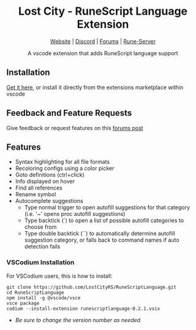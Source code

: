 <div align="center">

<h1>Lost City - RuneScript Language Extension</h1>

[Website](https://2004.lostcity.rs) | [Discord](https://discord.lostcity.rs) | [Forums](https://lostcity.rs) | [Rune-Server](https://www.rune-server.ee/runescape-development/rs2-server/projects/701698-lost-city-225-emulation.html)

<p>A vscode extension that adds RuneScript language support</p>

</div>

## Installation

[Get it here](https://marketplace.visualstudio.com/items?itemName=2004scape.runescriptlanguage), or install it directly from the extensions marketplace within vscode  

## Feedback and Feature Requests

Give feedback or request features on this [forums post](https://lostcity.rs/t/vs-code-runescript-extension/2549)

## Features

* Syntax highlighting for all file formats
* Recoloring configs using a color picker
* Goto definitions (ctrl+click)
* Info displayed on hover
* Find all references
* Rename symbol
* Autocomplete suggestions
  * Type normal trigger to open autofill suggestions for that category (i.e. '~' opens proc autofill suggestions)
  * Type backtick (`) to open a list of possible autofill categories to choose from
  * Type double backtick (``) to automatically determine autofill suggestion category, or falls back to command names if auto detection fails

### VSCodium Installation

For VSCodium users, this is how to install:
```
git clone https://github.com/LostCityRS/RuneScriptLanguage.git
cd RuneScriptLanguage
npm install -g @vscode/vsce
vsce package
codium --install-extension runescriptlanguage-0.2.1.vsix
```

* <i>Be sure to change the version number as needed</i>
